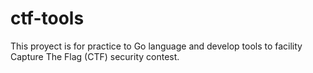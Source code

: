 # ctf-tools
This proyect is for practice to Go language and develop tools to facility Capture The Flag (CTF) security contest.


